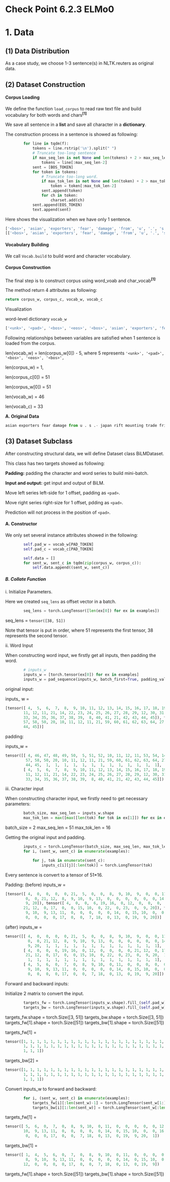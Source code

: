 # Check Point 6.2.3 ELMo0

# 1. Data

## (1) Data Distribution

As a case study, we choose 1-3 sentence(s) in NLTK.reuters as original data.

## (2) Dataset Construction

#### Corpus Loading

We define the function ```load_corpus``` to read raw text file 
and build vocabulary for both words and chars<sup>**[1]**</sup>

We save all sentence in a **list** and save all character in a **dictionary**.

The construction process in a sentence is showed as following:
```python
        for line in tqdm(f):
            tokens = line.rstrip('\n').split(" ")
            # Truncate too-long sentence
            if max_seq_len is not None and len(tokens) + 2 > max_seq_len:
                tokens = line[:max_seq_len-2]
            sent = [BOS_TOKEN]
            for token in tokens:
                # Truncate too-long word.
                if max_tok_len is not None and len(token) + 2 > max_tok_len:
                    token = token[:max_tok_len-2]
                sent.append(token)
                for ch in token:
                    charset.add(ch)
            sent.append(EOS_TOKEN)
            text.append(sent)
```
Here shows the visualization when we have only 1 sentence.
```python
['<bos>', 'asian', 'exporters', 'fear', 'damage', 'from', 'u', '.', 's', '.-', 'japan', 'rift', 'mounting', 'trade', 'friction', 'between', 'the', 'u', '.', 's', '.', 'and', 'japan', 'has', 'raised', 'fears', 'among', 'many', 'of', 'asia', "'", 's', 'exporting', 'nations', 'that', 'the', 'row', 'could', 'inflict', 'far', '-', 'reaching', 'economic', 'damage', ',', 'businessmen', 'and', 'officials', 'said', '.\r', '<eos>']
[['<bos>', 'asian', 'exporters', 'fear', 'damage', 'from', 'u', '.', 's', '.-', 'japan', 'rift', 'mounting', 'trade', 'friction', 'between', 'the', 'u', '.', 's', '.', 'and', 'japan', 'has', 'raised', 'fears', 'among', 'many', 'of', 'asia', "'", 's', 'exporting', 'nations', 'that', 'the', 'row', 'could', 'inflict', 'far', '-', 'reaching', 'economic', 'damage', ',', 'businessmen', 'and', 'officials', 'said', '.\r', '<eos>']]
```

#### Vocabulary Building

We call ```Vocab.build``` to build word and character vocabulary.

#### Corpus Construction

The final step is to construct corpus using word_voab and char_vocab<sup>**[1]**<sup>.

The method return 4 attributes as following:
```python
return corpus_w, corpus_c, vocab_w, vocab_c
```

Visualization

word-level dictionary ```vocab_w```
```python
['<unk>', '<pad>', '<bos>', '<eos>', '<bos>', 'asian', 'exporters', 'fear', 'damage', 'from', 'u', '.', 's', '.-', 'japan', 'rift', 'mounting', 'trade', 'friction', 'between', 'the', 'and', 'has', 'raised', 'fears', 'among', 'many', 'of', 'asia', "'", 'exporting', 'nations', 'that', 'row', 'could', 'inflict', 'far', '-', 'reaching', 'economic', ',', 'businessmen', 'officials', 'said', '.\r', '<eos>']
```

Following relationships between variables are satisfied when 1 sentence is loaded from the corpus.

len(vocab_w) = len(corpus_w[0]) - 5,
where 5 represents ```'<unk>', '<pad>', '<bos>', '<eos>', '<bos>',```

len(corpus_w) = 1,

len(corpus_c[0]) = 51

len(corpus_w[0]) = 51

len(vocab_w) = 46

len(vocab_c) = 33


**A. Original Data**
```python
asian exporters fear damage from u . s .- japan rift mounting trade friction between the u . s . and japan has raised fears among many of asia ' s exporting nations that the row could inflict far - reaching economic damage , businessmen and officials said .
```

## (3) Dataset Subclass
After constructing structural data, we will define Dataset class
BiLMDataset.

This class has two targets showed as following:

**Padding:** padding the character and word series to build mini-batch.

**Input and output:** get input and output of BiLM.

Move left series left-side for 1 offset, padding as ```<pad>```.

Move right series right-size for 1 offset, pdding as ```<pad>```.

Prediction will not process in the position of ```<pad>```.

#### A. Constructor

We only set several instance attributes showed in the following:
```python
        self.pad_w = vocab_w[PAD_TOKEN]
        self.pad_c = vocab_c[PAD_TOKEN]

        self.data = []
        for sent_w, sent_c in tqdm(zip(corpus_w, corpus_c)):
            self.data.append((sent_w, sent_c))
```

##### B. Collate Function

i. Initialize Parameters.

Here we created ```seq_lens``` as offset vector in a batch.
```python
        seq_lens = torch.LongTensor([len(ex[0]) for ex in examples])
```

seq_lens = ```tensor([38, 51])```

Note that tensor is put in order, where 51 represents the first tensor,
38 represents the second tensor.

ii. Word Input

When constructing word input, we firstly get all inputs, then padding the word.
```python
        # inputs_w
        inputs_w = [torch.tensor(ex[0]) for ex in examples]
        inputs_w = pad_sequence(inputs_w, batch_first=True, padding_value=self.pad_w)
```

original input:

inputs_ w =
```python
[tensor([ 4,  5,  6,  7,  8,  9, 10, 11, 12, 13, 14, 15, 16, 17, 18, 19, 20, 10,
        11, 12, 11, 21, 14, 22, 23, 24, 25, 26, 27, 28, 29, 12, 30, 31, 32, 20,
        33, 34, 35, 36, 37, 38, 39,  8, 40, 41, 21, 42, 43, 44, 45]), tensor([ 4, 46, 47, 48, 49, 50,  5, 51, 52, 10, 11, 12, 11, 53, 54, 14, 55, 56,
        57, 58, 50, 20, 10, 11, 12, 11, 21, 59, 60, 61, 62, 63, 64, 27, 65, 66,
        44, 45])]

```

padding:

inputs_w = 
```python
tensor([[ 4, 46, 47, 48, 49, 50,  5, 51, 52, 10, 11, 12, 11, 53, 54, 14, 55, 56,
         57, 58, 50, 20, 10, 11, 12, 11, 21, 59, 60, 61, 62, 63, 64, 27, 65, 66,
         44, 45,  1,  1,  1,  1,  1,  1,  1,  1,  1,  1,  1,  1,  1],
        [ 4,  5,  6,  7,  8,  9, 10, 11, 12, 13, 14, 15, 16, 17, 18, 19, 20, 10,
         11, 12, 11, 21, 14, 22, 23, 24, 25, 26, 27, 28, 29, 12, 30, 31, 32, 20,
         33, 34, 35, 36, 37, 38, 39,  8, 40, 41, 21, 42, 43, 44, 45]])

```



iii. Character input

When constructing character input, we firstly need to get necessary
parameters:
```python
        batch_size, max_seq_len = inputs_w.shape
        max_tok_len = max([max([len(tok) for tok in ex[1]]) for ex in examples])
```
batch_size = 2
max_seq_len = 51
max_tok_len = 16

Getting the original input and padding.
```python
        inputs_c = torch.LongTensor(batch_size, max_seq_len, max_tok_len).fill_(self.pad_c)
        for i, (sent_w, sent_c) in enumerate(examples):

            for j, tok in enumerate(sent_c):
                inputs_c[i][j][:len(tok)] = torch.LongTensor(tok)
```
Every sentence is convert to a tensor of 51*16.

Padding:
(before)
inputs_w =
```python
[tensor([ 4,  0,  0,  0,  0, 21,  5,  0,  0,  8,  9, 10,  9,  0,  0, 11, 22,  0,
         0,  0, 21, 12,  8,  9, 10,  9, 13,  0,  0,  0,  0,  0,  0, 14, 23,  0,
         9, 20]), tensor([ 4,  0,  0,  6, 19, 16,  0, 12,  0,  0,  0,  0, 21, 12,  0, 17,  0, 18,
        21, 12,  0, 17,  0,  0, 15, 10,  0, 22,  0, 23,  0,  9, 20]), tensor([ 4,  5,  6,  0,  7,  0,  8,  9, 10,  0, 11,  0,  0,  0,  0,  0, 12,  8,
         9, 10,  9, 13, 11,  0,  0,  0,  0,  0, 14,  0, 15, 10,  0,  0, 16, 12,
         0,  0,  0,  0, 17,  0,  0,  7, 18,  0, 13,  0, 19,  9, 20])]

```

(after) inputs_w = 
```python
tensor([[ 4,  0,  0,  0,  0, 21,  5,  0,  0,  8,  9, 10,  9,  0,  0, 11, 22,  0,
          0,  0, 21, 12,  8,  9, 10,  9, 13,  0,  0,  0,  0,  0,  0, 14, 23,  0,
          9, 20,  1,  1,  1,  1,  1,  1,  1,  1,  1,  1,  1,  1,  1],
        [ 4,  0,  0,  6, 19, 16,  0, 12,  0,  0,  0,  0, 21, 12,  0, 17,  0, 18,
         21, 12,  0, 17,  0,  0, 15, 10,  0, 22,  0, 23,  0,  9, 20,  1,  1,  1,
          1,  1,  1,  1,  1,  1,  1,  1,  1,  1,  1,  1,  1,  1,  1],
        [ 4,  5,  6,  0,  7,  0,  8,  9, 10,  0, 11,  0,  0,  0,  0,  0, 12,  8,
          9, 10,  9, 13, 11,  0,  0,  0,  0,  0, 14,  0, 15, 10,  0,  0, 16, 12,
          0,  0,  0,  0, 17,  0,  0,  7, 18,  0, 13,  0, 19,  9, 20]])
```



Forward and backward inputs:

Initialize 2 matrix to convert the input.
```python
        targets_fw = torch.LongTensor(inputs_w.shape).fill_(self.pad_w)
        targets_bw = torch.LongTensor(inputs_w.shape).fill_(self.pad_w)
```
targets_fw.shape = torch.Size([3, 51])
targets_bw.shape = torch.Size([3, 51])
targets_fw[1].shape = torch.Size([51])
targets_bw[1].shape = torch.Size([51])

targets_fw[1] = 
```python
tensor([1, 1, 1, 1, 1, 1, 1, 1, 1, 1, 1, 1, 1, 1, 1, 1, 1, 1, 1, 1, 1, 1, 1, 1,
        1, 1, 1, 1, 1, 1, 1, 1, 1, 1, 1, 1, 1, 1, 1, 1, 1, 1, 1, 1, 1, 1, 1, 1,
        1, 1, 1])
```
targets_bw[2] = 
```python
tensor([1, 1, 1, 1, 1, 1, 1, 1, 1, 1, 1, 1, 1, 1, 1, 1, 1, 1, 1, 1, 1, 1, 1, 1,
        1, 1, 1, 1, 1, 1, 1, 1, 1, 1, 1, 1, 1, 1, 1, 1, 1, 1, 1, 1, 1, 1, 1, 1,
        1, 1, 1])
```

Convert inputs_w to forward and backward:
```python
        for i, (sent_w, sent_c) in enumerate(examples):
            targets_fw[i][:len(sent_w)-1] = torch.LongTensor(sent_w[1:])
            targets_bw[i][1:len(sent_w)] = torch.LongTensor(sent_w[:len(sent_w)-1])

```
targets_fw[1] = 
```python
tensor([ 5,  6,  0,  7,  0,  8,  9, 10,  0, 11,  0,  0,  0,  0,  0, 12,  8,  9,
        10,  9, 13, 11,  0,  0,  0,  0,  0, 14,  0, 15, 10,  0,  0, 16, 12,  0,
         0,  0,  0, 17,  0,  0,  7, 18,  0, 13,  0, 19,  9, 20,  1])
```

targets_bw[1] = 
```python
tensor([ 1,  4,  5,  6,  0,  7,  0,  8,  9, 10,  0, 11,  0,  0,  0,  0,  0, 12,
         8,  9, 10,  9, 13, 11,  0,  0,  0,  0,  0, 14,  0, 15, 10,  0,  0, 16,
        12,  0,  0,  0,  0, 17,  0,  0,  7, 18,  0, 13,  0, 19,  9])
```

targets_fw[1].shape = torch.Size([51])
targets_bw[1].shape = torch.Size([51])

